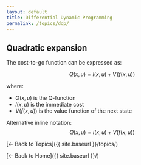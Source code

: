 ```yaml
---
layout: default
title: Differential Dynamic Programming
permalink: /topics/ddp/
---
```


## Quadratic expansion

The cost-to-go function can be expressed as:

$$Q(x,u) = l(x,u) + V\!\bigl(f(x,u)\bigr)$$

where:
- $Q(x,u)$ is the Q-function
- $l(x,u)$ is the immediate cost
- $V\bigl(f(x,u)\bigr)$ is the value function of the next state

Alternative inline notation: $$Q(x,u) = l(x,u) + V(f(x,u))$$

[← Back to Topics]({{ site.baseurl }}/topics/)

[← Back to Home]({{ site.baseurl }}/)
